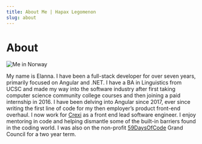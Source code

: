 ```yaml
---
title: About Me | Hapax Legomenon
slug: about
---
```


<h1 class="sr-only">About</h1>
<div class="max-w mx-auto flex flex-col items-center p-4">
  <img src="me.jpg" class="rounded max-h-[32rem]" alt="Me in Norway">
  <div class="max-w-3xl p-4">

My name is Elanna. I have been a full-stack developer for over seven years, primarily focused on Angular and .NET. I have a BA in Linguistics from UCSC and made my way into the software industry after first taking computer science community college courses and then joining a paid internship in 2016. I have been delving into Angular since 2017, ever since writing the first line of code for my then employer’s product front-end overhaul. I now work for [Crexi](https://www.crexi.com/) as a front end lead software engineer. I enjoy mentoring in code and helping dismantle some of the built-in barriers found in the coding world. I was also on the non-profit [59DaysOfCode](https://59daysofcode.org) Grand Council for a two year term.

  </div>
</div>
